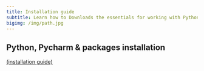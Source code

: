 ```yaml
---
title: Installation guide
subtitle: Learn how to Downloads the essentials for working with Python from your own computer
bigimg: /img/path.jpg
---
```

## **Python, Pycharm & packages installation** 
[(installation guide)](/computer_vision_course/pages/p_00_python_pycharm_installation/python_pycharm_installation/)
